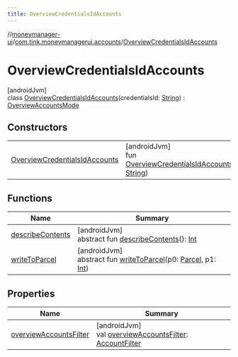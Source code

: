 ```yaml
---
title: OverviewCredentialsIdAccounts
---
```

//[moneymanager-ui](../../../index.html)/[com.tink.moneymanagerui.accounts](../index.html)/[OverviewCredentialsIdAccounts](index.html)



# OverviewCredentialsIdAccounts



[androidJvm]\
class [OverviewCredentialsIdAccounts](index.html)(credentialsId: [String](https://kotlinlang.org/api/latest/jvm/stdlib/kotlin/-string/index.html)) : [OverviewAccountsMode](../-overview-accounts-mode/index.html)



## Constructors


| | |
|---|---|
| [OverviewCredentialsIdAccounts](-overview-credentials-id-accounts.html) | [androidJvm]<br>fun [OverviewCredentialsIdAccounts](-overview-credentials-id-accounts.html)(credentialsId: [String](https://kotlinlang.org/api/latest/jvm/stdlib/kotlin/-string/index.html)) |


## Functions


| Name | Summary |
|---|---|
| [describeContents](../../com.tink.service.provider/-provider-filter/index.html#-1578325224%2FFunctions%2F1000845458) | [androidJvm]<br>abstract fun [describeContents](../../com.tink.service.provider/-provider-filter/index.html#-1578325224%2FFunctions%2F1000845458)(): [Int](https://kotlinlang.org/api/latest/jvm/stdlib/kotlin/-int/index.html) |
| [writeToParcel](../../com.tink.service.provider/-provider-filter/index.html#-1754457655%2FFunctions%2F1000845458) | [androidJvm]<br>abstract fun [writeToParcel](../../com.tink.service.provider/-provider-filter/index.html#-1754457655%2FFunctions%2F1000845458)(p0: [Parcel](https://developer.android.com/reference/kotlin/android/os/Parcel.html), p1: [Int](https://kotlinlang.org/api/latest/jvm/stdlib/kotlin/-int/index.html)) |


## Properties


| Name | Summary |
|---|---|
| [overviewAccountsFilter](../-overview-accounts-mode/overview-accounts-filter.html) | [androidJvm]<br>val [overviewAccountsFilter](../-overview-accounts-mode/overview-accounts-filter.html): [AccountFilter](../-account-filter/index.html) |

